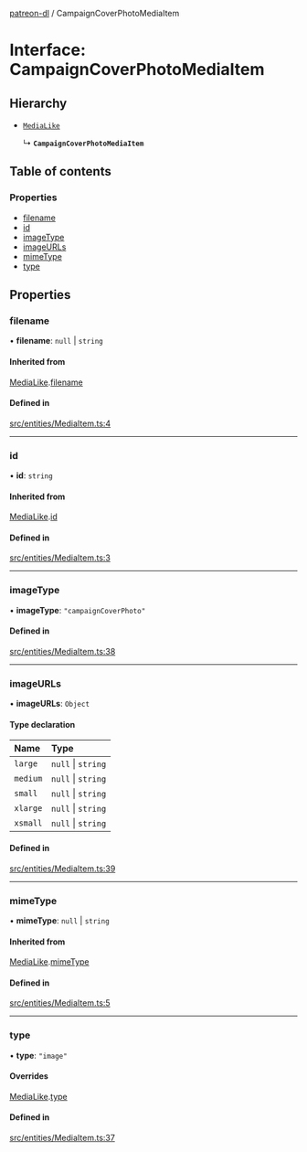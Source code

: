 [patreon-dl](../README.md) / CampaignCoverPhotoMediaItem

# Interface: CampaignCoverPhotoMediaItem

## Hierarchy

- [`MediaLike`](MediaLike.md)

  ↳ **`CampaignCoverPhotoMediaItem`**

## Table of contents

### Properties

- [filename](CampaignCoverPhotoMediaItem.md#filename)
- [id](CampaignCoverPhotoMediaItem.md#id)
- [imageType](CampaignCoverPhotoMediaItem.md#imagetype)
- [imageURLs](CampaignCoverPhotoMediaItem.md#imageurls)
- [mimeType](CampaignCoverPhotoMediaItem.md#mimetype)
- [type](CampaignCoverPhotoMediaItem.md#type)

## Properties

### filename

• **filename**: ``null`` \| `string`

#### Inherited from

[MediaLike](MediaLike.md).[filename](MediaLike.md#filename)

#### Defined in

[src/entities/MediaItem.ts:4](https://github.com/patrickkfkan/patreon-dl/blob/7326660/src/entities/MediaItem.ts#L4)

___

### id

• **id**: `string`

#### Inherited from

[MediaLike](MediaLike.md).[id](MediaLike.md#id)

#### Defined in

[src/entities/MediaItem.ts:3](https://github.com/patrickkfkan/patreon-dl/blob/7326660/src/entities/MediaItem.ts#L3)

___

### imageType

• **imageType**: ``"campaignCoverPhoto"``

#### Defined in

[src/entities/MediaItem.ts:38](https://github.com/patrickkfkan/patreon-dl/blob/7326660/src/entities/MediaItem.ts#L38)

___

### imageURLs

• **imageURLs**: `Object`

#### Type declaration

| Name | Type |
| :------ | :------ |
| `large` | ``null`` \| `string` |
| `medium` | ``null`` \| `string` |
| `small` | ``null`` \| `string` |
| `xlarge` | ``null`` \| `string` |
| `xsmall` | ``null`` \| `string` |

#### Defined in

[src/entities/MediaItem.ts:39](https://github.com/patrickkfkan/patreon-dl/blob/7326660/src/entities/MediaItem.ts#L39)

___

### mimeType

• **mimeType**: ``null`` \| `string`

#### Inherited from

[MediaLike](MediaLike.md).[mimeType](MediaLike.md#mimetype)

#### Defined in

[src/entities/MediaItem.ts:5](https://github.com/patrickkfkan/patreon-dl/blob/7326660/src/entities/MediaItem.ts#L5)

___

### type

• **type**: ``"image"``

#### Overrides

[MediaLike](MediaLike.md).[type](MediaLike.md#type)

#### Defined in

[src/entities/MediaItem.ts:37](https://github.com/patrickkfkan/patreon-dl/blob/7326660/src/entities/MediaItem.ts#L37)
